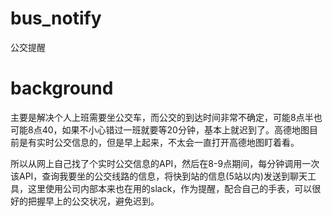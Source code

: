 # bus_notify
公交提醒

# background
主要是解决个人上班需要坐公交车，而公交的到达时间非常不确定，可能8点半也可能8点40，如果不小心错过一班就要等20分钟，基本上就迟到了。高德地图目前是有实时公交信息的，但是早上起来，不太会一直打开高德地图盯着看。

所以从网上自己找了个实时公交信息的API，然后在8-9点期间，每分钟调用一次该API，查询我要坐的公交线路的信息，将快到站的信息(5站以内)发送到聊天工具，这里使用公司内部本来也在用的slack，作为提醒，配合自己的手表，可以很好的把握早上的公交状况，避免迟到。
